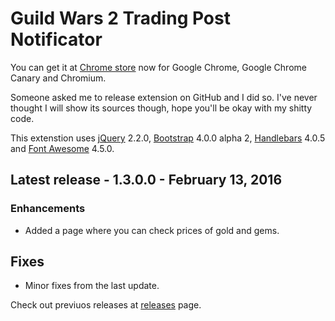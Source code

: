 # Guild Wars 2 Trading Post Notificator
You can get it at [Chrome store](https://chrome.google.com/webstore/detail/fmfminppfcknlpekeffahpnpfahmhojk) now for Google Chrome, Google Chrome Canary and Chromium.

Someone asked me to release extension on GitHub and I did so. I've never thought I will show its sources though, hope you'll be okay with my shitty code.

This extenstion uses [jQuery](https://jquery.com/) 2.2.0, [Bootstrap](http://getbootstrap.com/) 4.0.0 alpha 2, [Handlebars](http://handlebarsjs.com/) 4.0.5 and [Font Awesome](https://fortawesome.github.io/Font-Awesome/) 4.5.0.

## Latest release - 1.3.0.0 - February 13, 2016
### Enhancements
* Added a page where you can check prices of gold and gems.

## Fixes
* Minor fixes from the last update.

Check out previuos releases at [releases](https://github.com/terron-kun/tp-notificator/releases) page.
